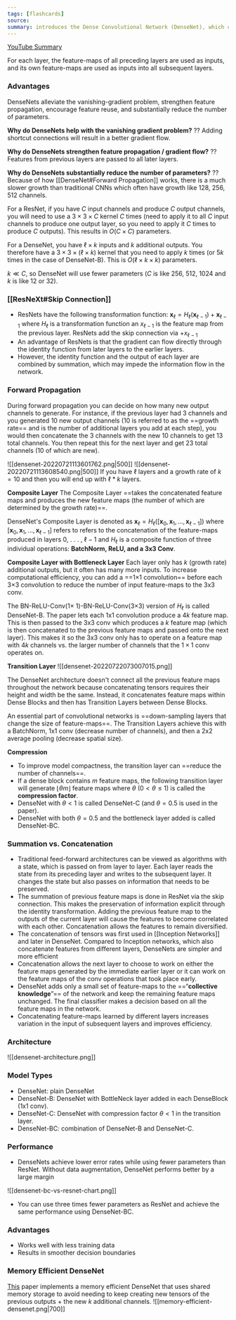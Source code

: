 ```yaml
---
tags: [flashcards]
source:
summary: introduces the Dense Convolutional Network (DenseNet), which connects each layer to every other layer in a feed-forward fashion. Paper from 2016
---
```

[YouTube Summary](https://youtu.be/hSC_0S8Zf9s)

For each layer, the feature-maps of all preceding layers are used as inputs, and its own feature-maps are used as inputs into all subsequent layers.

### Advantages
DenseNets alleviate the vanishing-gradient problem, strengthen feature propagation, encourage feature reuse, and substantially reduce the number of parameters.

**Why do DenseNets help with the vanishing gradient problem?**
??
Adding shortcut connections will result in a better gradient flow.
<!--SR:!2024-05-19,482,309-->

**Why do DenseNets strengthen feature propagation /  gradient flow?**
??
Features from previous layers are passed to all later layers.
<!--SR:!2025-08-16,762,270-->

**Why do DenseNets substantially reduce the number of parameters?**
??
Because of how [[DenseNet#Forward Propagation]] works, there is a much slower growth than traditional CNNs which often have growth like 128, 256, 512 channels.
<!--SR:!2024-11-26,614,288-->

For a ResNet, if you have $C$ input channels and produce $C$ output channels, you will need to use a $3 \times 3 \times C$ kernel $C$ times (need to apply it to all $C$ input channels to produce one output layer, so you need to apply it $C$ times to produce $C$ outputs). This results in $O(C \times C)$ parameters.

For a DenseNet, you have $\ell \times k$ inputs and $k$ additional outputs. You therefore have a $3 \times 3 \times (\ell \times k$) kernel that you need to apply $k$ times (or $5k$ times in the case of DenseNet-B). This is $O(\ell \times k \times k$) parameters.

$k \ll C$, so DenseNet will use fewer parameters ($C$ is like 256, 512, 1024 and $k$ is like 12 or 32).


### [[ResNeXt#Skip Connection]]
- ResNets have the following transformation function: $\mathbf{x}_{\ell}=H_{\ell}\left(\mathbf{x}_{\ell-1}\right)+\mathbf{x}_{\ell-1}$ where $H_\ell$ is a transformation function an $x_{\ell - 1}$ is the feature map from the previous layer. ResNets add the skip connection via $+ x_{\ell - 1}$
- An advantage of ResNets is that the gradient can flow directly through the identity function from later layers to the earlier layers.
- However, the identity function and the output of each layer are combined by summation, which may impede the information flow in the network.

### Forward Propagation
During forward propagation you can decide on how many new output channels to generate. For instance, if the previous layer had 3 channels and you generated 10 new output channels (10 is referred to as the ==growth rate== and is the number of additional layers you add at each step), you would then concatenate the 3 channels with the new 10 channels to get 13 total channels. You then repeat this for the next layer and get 23 total channels (10 of which are new). 
<!--SR:!2025-05-19,772,328-->

![[densenet-20220721113601762.png|500]]
![[densenet-20220721113608540.png|500]]
If you have $\ell$ layers and a growth rate of $k = 10$ and then you will end up with $\ell * k$ layers.

**Composite Layer**
The Composite Layer ==takes the concatenated feature maps and produces the new feature maps (the number of which are determined by the growth rate)==.
<!--SR:!2025-03-01,490,269-->

DenseNet's Composite Layer is denoted as $\mathbf{x}_{\ell}=H_{\ell}\left(\left[\mathbf{x}_{0}, \mathbf{x}_{1}, \ldots, \mathbf{x}_{\ell-1}\right]\right)$ where $\left[\mathbf{x}_{0}, \mathbf{x}_{1}, \ldots, \mathbf{x}_{\ell-1}\right]$ refers to refers to the concatenation of the feature-maps produced in layers 0, . . . , $\ell - 1$ and $H_{\ell}$ is a composite function of three individual operations: **BatchNorm, ReLU, and a 3x3 Conv**.

**Composite Layer with Bottleneck Layer**
Each layer only has $k$ (growth rate) additional outputs, but it often has many more inputs. To increase computational efficiency, you can add a ==1×1 convolution== before each 3×3 convolution to reduce the number of input feature-maps to the 3x3 conv.
<!--SR:!2027-02-06,1164,288-->

The BN-ReLU-Conv(1× 1)-BN-ReLU-Conv(3×3) version of $H_{\ell}$ is called DenseNet-B. The paper lets each 1x1 convolution produce a $4k$ feature map. This is then passed to the 3x3 conv which produces a $k$ feature map (which is then concatenated to the previous feature maps and passed onto the next layer). This makes it so the 3x3 conv only has to operate on a  feature map with $4k$ channels vs. the larger number of channels that the $1 \times 1$ conv operates on.

**Transition Layer**
![[densenet-20220722073007015.png]]

The DenseNet architecture doesn't connect all the previous feature maps throughout the network because concatenating tensors requires their height and width be the same. Instead, it concatenates feature maps within Dense Blocks and then has Transition Layers between Dense Blocks.

An essential part of convolutional networks is ==down-sampling layers that change the size of feature-maps==. The Transition Layers achieve this with a BatchNorm, 1x1 conv (decrease number of channels), and then a 2x2 average pooling (decrease spatial size).
<!--SR:!2024-12-16,599,308-->

**Compression**
- To improve model compactness, the transition layer can ==reduce the number of channels==.
- If a dense block contains $m$ feature maps, the following transition layer will generate $\lfloor \theta m \rfloor$ feature maps where $\theta$ ($0 < \theta \leq 1$) is called the **compression factor**.
- DenseNet with $\theta < 1$ is called DenseNet-C (and $\theta = 0.5$ is used in the paper).
- DenseNet with both $\theta = 0.5$ and the bottleneck layer added is called DenseNet-BC.
<!--SR:!2024-07-29,545,328-->


### Summation vs. Concatenation
- Traditional feed-forward architectures can be viewed as algorithms with a state, which is passed on from layer to layer. Each layer reads the state from its preceding layer and writes to the subsequent layer. It changes the state but also passes on information that needs to be preserved.
- The summation of previous feature maps is done in ResNet via the skip connection. This makes the preservation of information explicit through the identity transformation. Adding the previous feature map to the outputs of the current layer will cause the features to become correlated with each other. Concatenation allows the features to remain diversified.
- The concatenation of tensors was first used in [[Inception Networks]] and later in DenseNet. Compared to Inception networks, which also concatenate features from different layers, DenseNets are simpler and more efficient
- Concatenation allows the next layer to choose to work on either the feature maps generated by the immediate earlier layer or it can work on the feature maps of the conv operations that took place early.
- DenseNet adds only a small set of feature-maps to the ==“**collective knowledge**”== of the network and keep the remaining feature maps unchanged. The final classifier makes a decision based on all the feature maps in the network.
- Concatenating feature-maps learned by different layers increases variation in the input of subsequent layers and improves efficiency.
<!--SR:!2024-04-17,450,289-->

### Architecture
![[densenet-architecture.png]]

### Model Types
- DenseNet: plain DenseNet
- DenseNet-B: DenseNet with BottleNeck layer added in each DenseBlock (1x1 conv).
- DenseNet-C: DenseNet with compression factor $\theta < 1$ in the transition layer.
- DenseNet-BC: combination of DenseNet-B and DenseNet-C.

### Performance
- DenseNets achieve lower error rates while using fewer parameters than ResNet. Without data augmentation, DenseNet performs better by a large margin

![[densenet-bc-vs-resnet-chart.png]]
- You can use three times fewer parameters as ResNet and achieve the same performance using DenseNet-BC.

### Advantages
- Works well with less training data
- Results in smoother decision boundaries

### Memory Efficient DenseNet
[This](https://ar5iv.labs.arxiv.org/html/1707.06990) paper implements a memory efficient DenseNet that uses shared memory storage to avoid needing to keep creating new tensors of the previous outputs + the new $k$ additional channels.
![[memory-efficient-densenet.png|700]]


